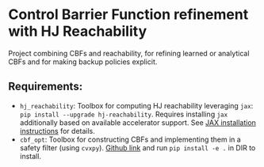 # Control Barrier Function refinement with HJ Reachability
Project combining CBFs and reachability, for refining learned or analytical CBFs and for making backup policies explicit.


## Requirements:
- `hj_reachability`: Toolbox for computing HJ reachability leveraging `jax`: `pip install --upgrade hj-reachability`. 
Requires installing `jax` additionally based on available accelerator support. See [JAX installation instructions](https://github.com/google/jax#installation) for details.
- `cbf_opt`:  Toolbox for constructing CBFs and implementing them in a safety filter (using `cvxpy`). [Github link](https://github.com/stonkens/cbf_opt) and run `pip install -e .` in DIR to install.


